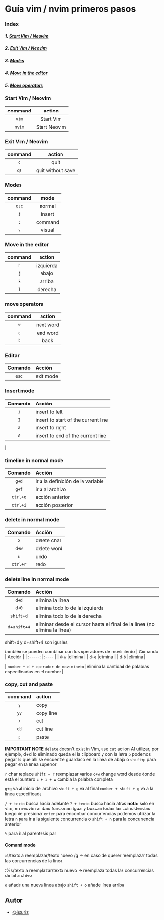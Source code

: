 
# Guía vim / nvim primeros pasos


### Index

##### 1. [Start Vim / Neovim](#start)
##### 2. [Exit Vim / Neovim](#exit)
##### 3. [Modes](#modes)
##### 4. [Move in the editor](#moveEditor)
##### 5. [Move operators](#moveOperators)

### Start Vim / Neovim<a name="start"></a>  
| command | action       |
| :-----: | :----:       | 
| `vim`   | Start Vim    | 
| `nvim`  | Start Neovim | 

### Exit Vim / Neovim<a name="exit"></a>  
| command   | action            |
| :-----:   | :----:            | 
| `q`       | quit              | 
| `q!`      | quit without save |

### Modes<a name="modes"></a>
| command   | mode    |
| :-----:   | :----:  |
| `esc`     | normal  |
| `i`       | insert  |
| `:`       | command |
| `v`       | visual  |

### Move in the editor<a name="moveEditor"></a> 
| command   | action    |
| :-----:   | :----:    |
| `h`       |izquierda  |
| `j`       |abajo      |
| `k`       |arriba     |
| `l`       |derecha    |

### move operators
| command   | action   |
| :-----:   | :----:   |
| `w`       | next word|
| `e`       | end word |
| `b`       | back     |


### Editar<a name="4"></a> 

| Comando   | Acción    |
| :-----:   | :----     | 
| `esc`     |exit mode|


### Insert mode<a name="7"></a> 
| Comando   | Acción    |
| :-----:   | :----     | 
| `i`       |insert to left|
| `I`       |insert to start of the current line|
| `a`       |insert to right
| `A`       |insert to end of the current line|
|
### timeline in normal mode
| Comando   | Acción    |
| :-----:   | :----     | 
| `g+d`       |ir a la definición de la variable| d = definition
| `g+f`       |ir a al archivo | d = definition
| `ctrl+o`       |acción anterior| o = older
| `ctrl+i`       |acción posterior |

### delete in normal mode
| Comando   | Acción    |
| :-----:   | :----     | 
| `x`       |delete char|
| `d+w`     |delete word|
| `u`       |undo|
| `ctrl+r`  |redo|

### delete line in normal mode
| Comando   | Acción    |
| :-----:   | :----     | 
| `d+d`     |elimina la línea|
| `d+0`     |elimina todo lo de la izquierda|
| `shift+d`     |elimina todo lo de la derecha|
| `d+shift+4`  |eliminar desde el cursor hasta el final de la línea (no elimina la línea)|
shift+d y d+shift+4 son iguales

también se pueden combinar con los operadores de movimiento
| Comando   | Acción    |
| :-----:   | :----     | 
| `d+w`     |elimina |
| `d+e`     |elimina |
| `d+b`     |elimina |

| `number + d + operador de movimineto`     |elimina la cantidad de palabras especificadas en el number |

### copy, cut and paste
| command   | action   |
| :-----:   | :---     |  
| `y`       | copy     |
| `yy`      | copy line|
| `x`       | cut      |
| `dd`      | cut line |
| `p`       | paste    |
**IMPORTANT NOTE**
`delete` doesn't exist in Vim, use `cut` action
Al utilizar, por ejemplo, d+d lo eliminado queda el la clipboard y con la letra `p` podemos pegar lo que allí se encuentre guardado en la línea de abajo o `shift+p` para pegar en la línea superior

`r` char replace
`shift + r` reemplazar varios
`c+w` change word desde donde está el puntero
`c + i + w` cambia la palabra completa


`g+g` va al inicio del archivo
`shift + g` va al final
`number + shift + g` va a la línea especificada 

`/ + texto` busca hacia adelante
`? + texto` busca hacia atrás
**nota:** solo en vim, en neovim ambas funcionan igual y buscan todas las coincidencias
luego de presionar `enter` para encontrar concurrencias podemos utilizar la letra `n` para ir a la siguiente concurrencia o `shift + n` para la concurrencia anterior

`%` para ir al parentesis par


#### Comand mode

:s/texto a reemplazar/texto nuevo /g -> en caso de querer reemplazar todas las concurrencias de la línea.

:%s/texto a reemplazar/texto nuevo -> reemplaza todas las concurrencias de lal archivo

`o` añade una nueva línea abajo
`shift + o` añade línea arriba


## Autor

- [@isturiz](https://www.github.com/isturiz)

